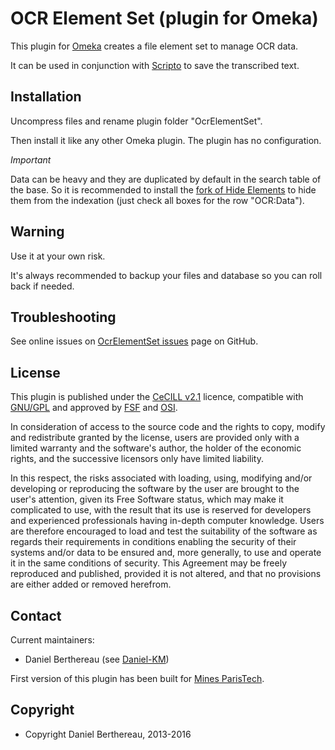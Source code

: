 OCR Element Set (plugin for Omeka)
==================================


This plugin for [Omeka] creates a file element set to manage OCR data.

It can be used in conjunction with [Scripto] to save the transcribed text.


Installation
------------

Uncompress files and rename plugin folder "OcrElementSet".

Then install it like any other Omeka plugin. The plugin has no configuration.

*Important*

Data can be heavy and they are duplicated by default in the search table of the
base. So it is recommended to install the [fork of Hide Elements] to hide them
from the indexation (just check all boxes for the row "OCR:Data").


Warning
-------

Use it at your own risk.

It's always recommended to backup your files and database so you can roll back
if needed.


Troubleshooting
---------------

See online issues on [OcrElementSet issues] page on GitHub.


License
-------

This plugin is published under the [CeCILL v2.1] licence, compatible with
[GNU/GPL] and approved by [FSF] and [OSI].

In consideration of access to the source code and the rights to copy, modify and
redistribute granted by the license, users are provided only with a limited
warranty and the software's author, the holder of the economic rights, and the
successive licensors only have limited liability.

In this respect, the risks associated with loading, using, modifying and/or
developing or reproducing the software by the user are brought to the user's
attention, given its Free Software status, which may make it complicated to use,
with the result that its use is reserved for developers and experienced
professionals having in-depth computer knowledge. Users are therefore encouraged
to load and test the suitability of the software as regards their requirements
in conditions enabling the security of their systems and/or data to be ensured
and, more generally, to use and operate it in the same conditions of security.
This Agreement may be freely reproduced and published, provided it is not
altered, and that no provisions are either added or removed herefrom.


Contact
-------

Current maintainers:

* Daniel Berthereau (see [Daniel-KM])

First version of this plugin has been built for [Mines ParisTech].


Copyright
---------

* Copyright Daniel Berthereau, 2013-2016


[Omeka]: https://omeka.org
[Scripto]: https://github.com/Omeka/plugin-Scripto
[fork of Hide Elements]: https://github.com/Daniel-KM/HideElements
[OcrElementSet issues]: https://github.com/Daniel-KM/OcrElementSet/issues
[CeCILL v2.1]: https://www.cecill.info/licences/Licence_CeCILL_V2.1-en.html
[GNU/GPL]: https://www.gnu.org/licenses/gpl-3.0.html "GNU/GPL v3"
[FSF]: https://www.fsf.org
[OSI]: http://opensource.org
[Daniel-KM]: https://github.com/Daniel-KM "Daniel Berthereau"
[Mines ParisTech]: http://bib.mines-paristech.fr
